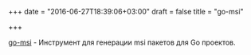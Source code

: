 +++
date = "2016-06-27T18:39:06+03:00"
draft = false
title = "go-msi"

+++

<p><a href="https://github.com/mh-cbon/go-msi">go-msi</a>&nbsp;- Инструмент для генерации msi пакетов для Go проектов.</p>

